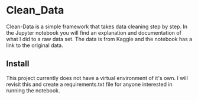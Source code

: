 # Clean_Data
Clean-Data is a simple framework that takes data cleaning step by step. In the Jupyter notebook you will find an explanation and documentation of what I did to a raw data set. The data is from Kaggle and the notebook has a link to the original data.

## Install
This project currently does not have a virtual environment of it's own. I will revisit this and create a requirements.txt file for anyone interested in running the notebook. 

